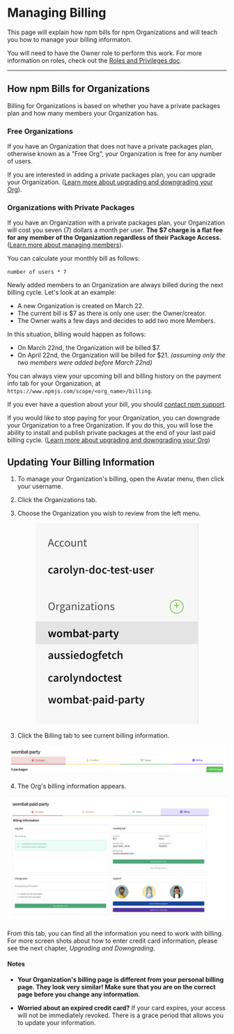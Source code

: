 # Managing Billing

This page will explain how npm bills for npm Organizations and will teach
you how to manage your billing informaton.

You will need to have the Owner role to perform this work. For more information on
roles, check out the [Roles and Privileges doc].

<hr/>

## How npm Bills for Organizations

Billing for Organizations is based on whether you have a private packages plan and
how many members your Organization has.

### Free Organizations

If you have an Organization that does not have a private packages plan, otherwise
known as a "Free Org", your Organization is free for any number of users.

If you are interested in adding a private packages plan, you can upgrade your
Organization. ([Learn more about upgrading and downgrading your Org]).

### Organizations with Private Packages

If you have an Organization with a private packages plan, your Organization will cost
you seven (7) dollars a month per user. **The $7 charge is a flat fee for any member
of the Organization regardless of their Package Access.**
([Learn more about managing members]).

You can calculate your monthly bill as follows:

```
number of users * 7
```

Newly added members to an Organization are always billed during the next billing
cycle. Let's look at an example:

- A new Organization is created on March 22.
- The current bill is $7 as there is only one user: the Owner/creator.
- The Owner waits a few days and decides to add two more Members.

In this situation, billing would happen as follows:

- On March 22nd, the Organization will be billed $7.
- On April 22nd, the Organization will be billed for $21.
  *(assuming only the two members were added before March 22nd)*

You can always view your upcoming bill and billing history on the payment info
tab for your Organization, at `https://www.npmjs.com/scope/<org_name>/billing`.

If you ever have a question about your bill, you should [contact npm support].

If you would like to stop paying for your Organization, you can downgrade your
Organization to a free Organization. If you do this, you will lose the ability
to install and publish private packages at the end of your last paid billing
cycle. ([Learn more about upgrading and downgrading your Org])

## Updating Your Billing Information


1. To manage your Organization's billing, open the Avatar menu, then click your username. 

2. Click the Organizations tab. 

3.  Choose the Organization you wish to review from the left menu. 

<div style="text-align: center;"><img src="choose-org-left-menu.png" border: 1px solid gray;"></div>

3. Click the Billing tab to see current billing information.

<div style="text-align: center;"><img src="choose-org-billing-tab.png"border: 1px solid gray;"></div>

4. The Org's billing information appears. 

<div style="text-align: center;"><img src="orgs-paid-billing-page.png"border: 1px solid gray;"></div>

From this tab, you can find all the information you need to work with billing. For more screen shots about how to enter credit card information, please see the next chapter, _Upgrading and Downgrading_.

#### Notes

- **Your Organization's billing page is different from your personal billing page. They look very similar! Make sure that you are on the correct page before you change any information.**

- **Worried about an expired credit card?** If your card expires, your access will not be immediately revoked. There is a grace period that allows you to update your information.

[Roles and Privileges doc]: roles-and-privileges.md
[Learn more about upgrading and downgrading your Org]: upgrading-and-downgrading.md
[Learn more about managing members]: managing-members.md
[contact npm support]: https://www.npmjs.com/support
[Stripe]: https://stripe.com/
